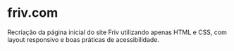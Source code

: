 # friv.com
Recriação da página inicial do site Friv utilizando apenas HTML e CSS, com layout responsivo e boas práticas de acessibilidade.
